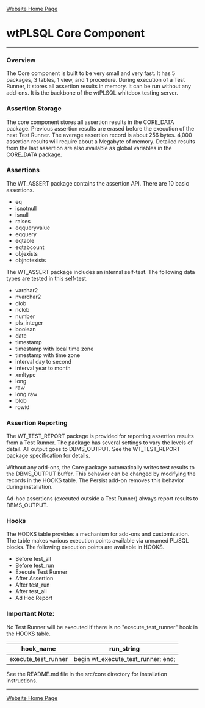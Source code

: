 [Website Home Page](README.md)

# wtPLSQL Core Component

---
### Overview
The Core component is built to be very small and very fast.  It has 5 packages, 3 tables, 1 view, and 1 procedure.  During execution of a Test Runner, it stores all assertion results in memory.  It can be run without any add-ons.  It is the backbone of the wtPLSQL whitebox testing server.

### Assertion Storage
The core component stores all assertion results in the CORE_DATA package.  Previous assertion results are erased before the execution of the next Test Runner.  The average assertion record is about 256 bytes.  4,000 assertion results will require about a Megabyte of memory.  Detailed results from the last assertion are also available as global variables in the CORE_DATA package.

### Assertions
The WT_ASSERT package contains the assertion API.  There are 10 basic assertions.
   * eq
   * isnotnull
   * isnull
   * raises
   * eqqueryvalue
   * eqquery
   * eqtable
   * eqtabcount
   * objexists
   * objnotexists

The WT_ASSERT package includes an internal self-test.  The following data types are tested in this self-test.
   * varchar2
   * nvarchar2
   * clob
   * nclob
   * number
   * pls_integer
   * boolean
   * date
   * timestamp
   * timestamp with local time zone
   * timestamp with time zone
   * interval day to second
   * interval year to month
   * xmltype
   * long
   * raw
   * long raw
   * blob
   * rowid

### Assertion Reporting
The WT_TEST_REPORT package is provided for reporting assertion results from a Test Runner.  The package has several settings to vary the levels of detail.  All output goes to DBMS_OUTPUT.  See the WT_TEST_REPORT package specification for details.

Without any add-ons, the Core package automatically writes test results to the DBMS_OUTPUT buffer.  This behavior can be changed by modifying the records in the HOOKS table.  The Persist add-on removes this behavior during installation.

Ad-hoc assertions (executed outside a Test Runner) always report results to DBMS_OUTPUT.

### Hooks
The HOOKS table provides a mechanism for add-ons and customization.  The table makes various execution points available via unnamed PL/SQL blocks.  The following execution points are available in HOOKS.
   * Before test_all
   * Before test_run
   * Execute Test Runner
   * After Assertion
   * After test_run
   * After test_all
   * Ad Hoc Report

### Important Note:
No Test Runner will be executed if there is no "execute_test_runner" hook in the HOOKS table.

hook_name           | run_string
--------------------|-----------
execute_test_runner | begin wt_execute_test_runner; end;

See the README.md file in the src/core directory for installation instructions.

---
[Website Home Page](README.md)
